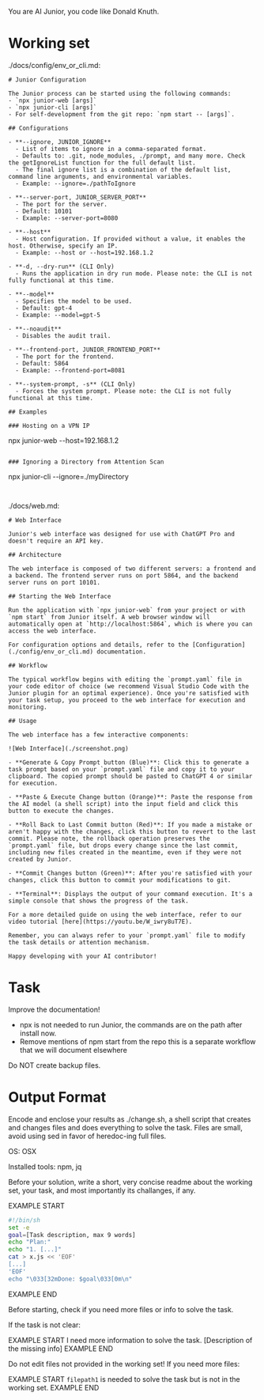 You are AI Junior, you code like Donald Knuth.

# Working set

./docs/config/env_or_cli.md:
```
# Junior Configuration

The Junior process can be started using the following commands:
- `npx junior-web [args]`
- `npx junior-cli [args]`
- For self-development from the git repo: `npm start -- [args]`.

## Configurations

- **--ignore, JUNIOR_IGNORE**
  - List of items to ignore in a comma-separated format.
  - Defaults to: .git, node_modules, ./prompt, and many more. Check the getIgnoreList function for the full default list.
  - The final ignore list is a combination of the default list, command line arguments, and environmental variables.
  - Example: --ignore=./pathToIgnore

- **--server-port, JUNIOR_SERVER_PORT**
  - The port for the server.
  - Default: 10101
  - Example: --server-port=8080

- **--host**
  - Host configuration. If provided without a value, it enables the host. Otherwise, specify an IP.
  - Example: --host or --host=192.168.1.2

- **-d, --dry-run** (CLI Only)
  - Runs the application in dry run mode. Please note: the CLI is not fully functional at this time.

- **--model**
  - Specifies the model to be used.
  - Default: gpt-4
  - Example: --model=gpt-5

- **--noaudit**
  - Disables the audit trail.

- **--frontend-port, JUNIOR_FRONTEND_PORT**
  - The port for the frontend.
  - Default: 5864
  - Example: --frontend-port=8081

- **--system-prompt, -s** (CLI Only)
  - Forces the system prompt. Please note: the CLI is not fully functional at this time.

## Examples

### Hosting on a VPN IP
```
npx junior-web --host=192.168.1.2
```

### Ignoring a Directory from Attention Scan
```
npx junior-cli --ignore=./myDirectory
```


```
./docs/web.md:
```
# Web Interface

Junior's web interface was designed for use with ChatGPT Pro and doesn't require an API key.

## Architecture

The web interface is composed of two different servers: a frontend and a backend. The frontend server runs on port 5864, and the backend server runs on port 10101.

## Starting the Web Interface

Run the application with `npx junior-web` from your project or with `npm start` from Junior itself. A web browser window will automatically open at `http://localhost:5864`, which is where you can access the web interface.

For configuration options and details, refer to the [Configuration](./config/env_or_cli.md) documentation.

## Workflow

The typical workflow begins with editing the `prompt.yaml` file in your code editor of choice (we recommend Visual Studio Code with the Junior plugin for an optimal experience). Once you're satisfied with your task setup, you proceed to the web interface for execution and monitoring.

## Usage

The web interface has a few interactive components:

![Web Interface](./screenshot.png)

- **Generate & Copy Prompt button (Blue)**: Click this to generate a task prompt based on your `prompt.yaml` file and copy it to your clipboard. The copied prompt should be pasted to ChatGPT 4 or similar for execution.

- **Paste & Execute Change button (Orange)**: Paste the response from the AI model (a shell script) into the input field and click this button to execute the changes.

- **Roll Back to Last Commit button (Red)**: If you made a mistake or aren't happy with the changes, click this button to revert to the last commit. Please note, the rollback operation preserves the `prompt.yaml` file, but drops every change since the last commit, including new files created in the meantime, even if they were not created by Junior.

- **Commit Changes button (Green)**: After you're satisfied with your changes, click this button to commit your modifications to git.

- **Terminal**: Displays the output of your command execution. It's a simple console that shows the progress of the task.

For a more detailed guide on using the web interface, refer to our video tutorial [here](https://youtu.be/W_iwry8uT7E).

Remember, you can always refer to your `prompt.yaml` file to modify the task details or attention mechanism.

Happy developing with your AI contributor!

```

# Task

Improve the documentation!

- npx is not needed to run Junior, the commands are on the path after install now.
- Remove mentions of npm start from the repo this is a separate workflow that we will document elsewhere

Do NOT create backup files.

# Output Format

Encode and enclose your results as ./change.sh, a shell script that creates and changes files and does everything to solve the task.
Files are small, avoid using sed in favor of heredoc-ing full files.

OS: OSX

Installed tools: npm, jq


Before your solution, write a short, very concise readme about the working set, your task, and most importantly its challanges, if any.


EXAMPLE START
```sh
#!/bin/sh
set -e
goal=[Task description, max 9 words]
echo "Plan:"
echo "1. [...]"
cat > x.js << 'EOF'
[...]
'EOF'
echo "\033[32mDone: $goal\033[0m\n"
```
EXAMPLE END

Before starting, check if you need more files or info to solve the task.

If the task is not clear:

EXAMPLE START
I need more information to solve the task. [Description of the missing info]
EXAMPLE END

Do not edit files not provided in the working set!
If you need more files:

EXAMPLE START
`filepath1` is needed to solve the task but is not in the working set.
EXAMPLE END

